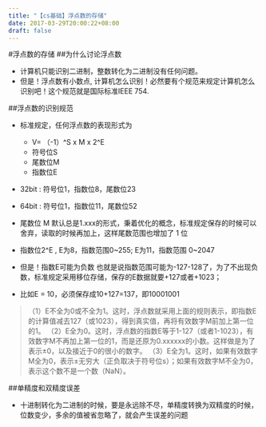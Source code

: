 ```yaml
---
title: "【cs基础】浮点数的存储"
date: 2017-03-29T20:00:22+08:00
draft: false
---
```


#浮点数的存储
##为什么讨论浮点数
- 计算机只能识别二进制，整数转化为二进制没有任何问题。
- 但是！浮点数有小数点, 计算机怎么识别！必然要有个规范来规定计算机怎么识别吧！这个规范就是国际标准IEEE 754.

##浮点数的识别规范

- 标准规定，任何浮点数的表现形式为 

	- V= （-1）^S x M x 2^E
	- 符号位S
	- 尾数位M
	- 指数位E

- 32bit : 符号位1，指数位8，尾数位23
- 64bit : 符号位1，指数位11，尾数位52

- 尾数位 M 默认总是1.xxx的形式，秉着优化的概念，标准规定保存的时候可以舍弃，读取的时候再加上，这样尾数范围也增加了 1 位

- 指数位2^E , E为8，指数范围0~255; E为11，指数范围 0~2047
- 但是！指数E可能为负数 也就是说指数范围可能为-127-128了，为了不出现负数，标准规定采用移位存储，保存的E数据就要+127或者+1023；
- 比如E = 10，必须保存成10+127=137，即10001001

>（1）E不全为0或不全为1。这时，浮点数就采用上面的规则表示，即指数E的计算值减去127（或1023），得到真实值，再将有效数字M前加上第一位的1。
（2）E全为0。这时，浮点数的指数E等于1-127（或者1-1023），有效数字M不再加上第一位的1，而是还原为0.xxxxxx的小数。这样做是为了表示±0，以及接近于0的很小的数字。
（3）E全为1。这时，如果有效数字M全为0，表示±无穷大（正负取决于符号位s）；如果有效数字M不全为0，表示这个数不是一个数（NaN）。


##单精度和双精度误差

 - 十进制转化为二进制的时候，要是永远除不尽，单精度转换为双精度的时候，位数变少，多余的值被省忽略了，就会产生误差的问题
 
 
 


